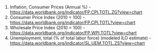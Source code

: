 1. Inflation, Consumer Prices (Annual %) - https://data.worldbank.org/indicator/FP.CPI.TOTL.ZG?view=chart
2. Consumer Price Index (2010 = 100) - https://data.worldbank.org/indicator/FP.CPI.TOTL?view=chart
3. Wholesale Price Index (2010 = 100) - https://data.worldbank.org/indicator/FP.WPI.TOTL?view=chart
4. Unemployment, total (% of total labor force) (modeled ILO estimate) - https://data.worldbank.org/indicator/SL.UEM.TOTL.ZS?view=chart
